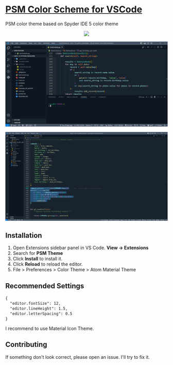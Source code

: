 # [PSM Color Scheme for VSCode](https://github.com/sergiokapone/psm-theme)

PSM color theme based on Spyder IDE 5 color theme

<div align="center">
  <a href="https://marketplace.visualstudio.com/items?itemName=Sergiy.psm-theme" align="center">
    <img src="https://img.shields.io/badge/preview%20in-vscode.dev-blue">
  </a>
</div>

![Preview](https://raw.githubusercontent.com/sergiokapone/psm-theme/master/images/screenshot.png)

![Preview](https://raw.githubusercontent.com/sergiokapone/psm-theme/master/images/screenshot2.png)

## Installation

1. Open Extensions sidebar panel in VS Code. **View → Extensions**
2. Search for **PSM Theme**
3. Click **Install** to install it.
4. Click **Reload** to reload the editor.
5. File > Preferences > Color Theme > Atom Material Theme

## Recommended Settings

```
{
  "editor.fontSize": 12,
  "editor.lineHeight": 1.5,
  "editor.letterSpacing": 0.5
}
```

I recommend to use Material Icon Theme.

## Contributing

If something don't look correct, please open an issue. I'll try to fix it.
